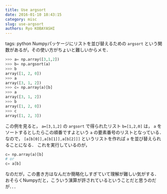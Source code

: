 ```yaml
---
title: Use argsort
date: 2016-01-10 18:43:15
category: misc
slug: use-argsort
authors: Ryo KOBAYASHI
---
```


tags: python
Numpyパッケージにリストを並び替えるための `argsort`
という関数があるが，その使い方がちょいと難しいからメモ．

``` python
>>> a= np.array([3,1,2])
>>> b= np.argsort(a)
>>> b
array([1, 2, 0])
>>> a
array([3, 1, 2])
>>> c= np.array(a)[b]
>>> a
array([3, 1, 2])
>>> b
array([1, 2, 0])
>>> c
array([1, 2, 3])
```

この例を見ると， `a=[3,1,2]` の `argsort` で得られたリスト `b=[1,2,0]`
は， `a` をソートするとしたらこの順番ですよという `a`
の要素番号のリストとなっている． なので， `[a[b[0]],a[b[1]],a[b[2]]]`
というリストを作れば `a` を並び替えられることになる．
これを実行しているのが，

``` python
c= np.array(a)[b]
# or
c= a[b]
```

なのだが，この書き方はなんだか簡略化しすぎていて理解が難しい気がする．
おそらくNumpyだと，こういう演算が許されているということだと思うのだが．．．
